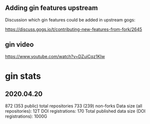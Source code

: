 
## Adding gin features upstream

Discussion which gin features could be added in upstream gogs:
 
https://discuss.gogs.io/t/contributing-new-features-from-fork/2645

## gin video

https://www.youtube.com/watch?v=DZuiCqz1KIw


# gin stats

## 2020.04.20
872 (353 public) total repositories
733 (239) non-forks
Data size (all repositories): 12T
DOI registrations: 170
Total published data size (DOI registrations): 1000G
